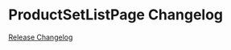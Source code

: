 # ProductSetListPage Changelog

[Release Changelog](https://github.com/spryker-shop/ProductSetListPage/releases)
